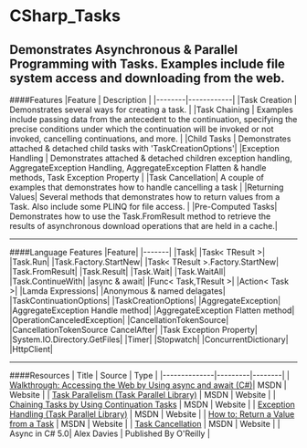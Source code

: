 # CSharp_Tasks
Demonstrates Asynchronous &amp; Parallel Programming with Tasks. Examples include file system access and downloading from the web.
---
####Features
|Feature | Description |
|--------|------------|
|Task Creation | Demonstrates several ways for creating a task. |
|Task Chaining | Examples include passing data from the antecedent to the continuation, specifying the precise conditions under which the continuation will be invoked or not invoked, cancelling continuations, and more. |
|Child Tasks | Demonstrates attached & detached child tasks with 'TaskCreationOptions'|
|Exception Handling | Demonstrates attached & detached children exception handling, AggregateException Handling, AggregateException Flatten & handle methods, Task Exception Property |
|Task Cancellation| A couple of examples that demonstrates how to handle cancelling a task |
|Returning Values| Several methods that demonstrates how to return values from a Task. Also include some PLINQ for file access. |
|Pre-Computed Tasks| Demonstrates how to use the Task.FromResult<TResult> method to retrieve the results of asynchronous download operations that are held in a cache.|

---

####Language Features
|Feature|
|-------|
|Task|
|Task< TResult >|
|Task.Run|
|Task.Factory.StartNew|
|Task< TResult >.Factory.StartNew|
|Task.FromResult|
|Task.Result|
|Task.Wait|
|Task.WaitAll|
|Task.ContinueWith|
|async & await|
|Func< Task,TResult >|
|Action< Task >|
|Lamda Expressions|
|Anonymous & named delagates|
|TaskContinuationOptions|
|TaskCreationOptions|
|AggregateException|
|AggregateException Handle method|
|AggregateException Flatten method|
|OperationCanceledException|
|CancellationTokenSource|
|CancellationTokenSource CancelAfter|
|Task Exception Property|
|System.IO.Directory.GetFiles|
|Timer|
|Stopwatch|
|ConcurrentDictionary|
|HttpClient|


---
####Resources
| Title | Source | Type |
|--------------|---------|--------|
| [Walkthrough: Accessing the Web by Using async and await (C#)](https://msdn.microsoft.com/en-us/library/mt674891.aspx)| MSDN | Website |
| [Task Parallelism (Task Parallel Library)](https://msdn.microsoft.com/en-us/library/dd537609(v=vs.110).aspx) | MSDN | Website |
| [Chaining Tasks by Using Continuation Tasks](https://msdn.microsoft.com/en-us/library/ee372288(v=vs.110).aspx) | MSDN | Website |
| [Exception Handling (Task Parallel Library)](https://msdn.microsoft.com/en-us/library/dd997415(v=vs.110).aspx) | MSDN | Website |
| [How to: Return a Value from a Task](https://msdn.microsoft.com/en-us/library/dd537613%28v=vs.110%29.aspx) | MSDN | Website |
| [Task Cancellation](https://msdn.microsoft.com/en-us/library/dd997396%28v=vs.110%29.aspx) | MSDN | Website |
| Async in C# 5.0| Alex Davies | Published By O'Reilly |

